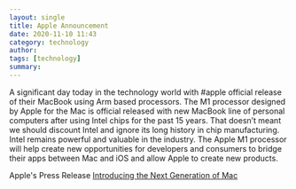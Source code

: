 ```yaml
---
layout: single
title: Apple Announcement 
date: 2020-11-10 11:43
category: technology 
author: 
tags: [technology]
summary: 
---
```


A significant day today in the technology world with #apple official release of their MacBook using Arm based processors. The M1 processor designed by Apple for the Mac is official released with new MacBook line of personal computers after using Intel chips for the past 15 years. That doesn’t meant we should discount Intel and ignore its long history in chip manufacturing. Intel remains powerful and valuable in the industry. The Apple M1 processor will help create new opportunities for developers and consumers to bridge their apps between Mac and iOS and allow Apple to create new products.

Apple's Press Release [Introducing the Next Generation of Mac](https://www.apple.com/newsroom/2020/11/introducing-the-next-generation-of-mac/)